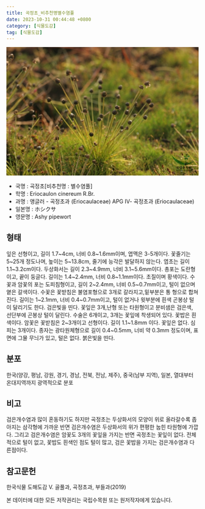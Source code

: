 ```yaml
---
title: 곡정초_비추천명별수염풀
date: 2023-10-31 00:44:48 +0800
category: [식물도감]
tag: [식물도감]
---
```




![곡정초[비추천명 : 별수염풀]](/assets/img/fileUpload/plants/basic/Eriocaulaceae/Eriocaulon/5808/5808_1_th2.jpg)
- 국명 : 곡정초[비추천명 : 별수염풀]
- 학명 : Eriocaulon cinereum R.Br.
- 과명 : 앵글러 - 곡정초과 (Eriocaulaceae) APG Ⅳ- 곡정초과 (Eriocaulaceae)
- 일본명 : ホシクサ
- 영문명 : Ashy pipewort


## 형태
잎은 선형이고, 길이 1.7~4cm, 너비 0.8~1.6mm이며, 엽맥은 3-5개이다. 꽃줄기는 5~25개 정도나며, 높이는 5~13.8cm, 줄기에 능각은 발달하지 않는다. 엽초는 길이 1.1~3.2cm이다. 두상화서는 길이 2.3~4.9mm, 너비 3.1~5.6mm이다. 총포는 도란형이고, 끝이 둥글다. 길이는 1.4~2.4mm, 너비 0.8~1.1mm이다. 초질이며 황색이다. 수꽃과 암꽃의 포는 도피침형이고, 길이 2~2.4mm, 너비 0.5~0.7mm이고, 털이 없으며 옅은 갈색이다. 수꽃은 꽃받침은 불염포형으로 3개로 갈라지고,밑부분은 통 형으로 합쳐진다. 길이는 1~2.1mm, 너비 0.4~0.7mm이고, 털이 없거나 윗부분에 흰색 곤봉상 털이 달리기도 한다. 검은빛을 띤다. 꽃잎은 3개,난형 또는 타원형이고 분비샘은 검은색, 선단부에 곤봉상 털이 달린다. 수술은 6개이고, 3개는 꽃잎에 착생되어 있다. 꽃밥은 흰색이다. 암꽃은 꽃받침은 2~3개이고 선형이다. 길이 1.1~1.8mm 이다. 꽃잎은 없다. 심피는 3개이다. 종자는 광타원체형으로 길이 0.4~0.5mm, 너비 약 0.3mm 정도이며, 표면에 그물 무늬가 있고, 털은 없다. 붉은빛을 띤다.
## 분포
한국(양강, 평남, 강원, 경기, 경남, 전북, 전남, 제주), 중국(남부 지역), 일본, 열대부터 온대지역까지 광역적으로 분포
## 비고
검은개수염과 많이 혼동하기도 하지만 곡정초는 두상화서의 모양이 위로 올라갈수록 좁아지는 삼각형에 가까운 반면 검은개수염은 두상화서의 위가 편평한 눕힌 타원형에 가깝다. 그리고 검은개수염은 암꽃도 3개의 꽃잎을 가지는 반면 곡정초는 꽃잎이 없다. 전체적으로 털이 없고, 꽃밥도 흰색인 점도 털이 많고, 검은 꽃밥을 가지는 검은개수염과 다른점이다.
## 참고문헌
한국식물 도해도감 Ⅴ. 골풀과, 곡정초과, 부들과(2019)






본 데이터에 대한 모든 저작권리는 국립수목원 또는 원저작자에게 있습니다.
